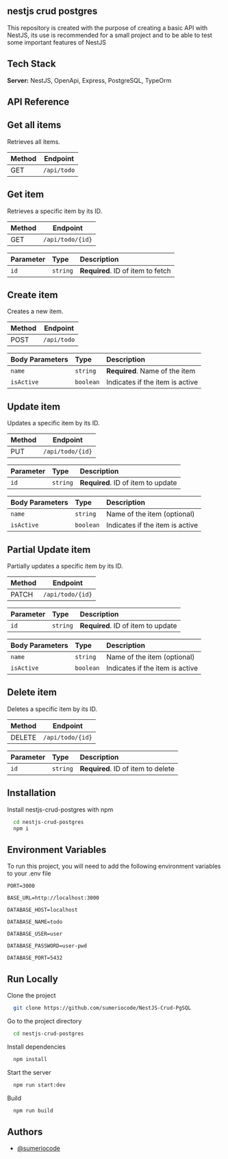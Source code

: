 
## nestjs crud postgres

This repository is created with the purpose of creating a basic API with NestJS, its use is recommended for a small project and to be able to test some important features of NestJS


## Tech Stack

**Server:** NestJS, OpenApi, Express, PostgreSQL, TypeOrm


## API Reference

## Get all items

Retrieves all items.

| Method | Endpoint       |
| ------ | -------------- |
| GET    | `/api/todo`    |

## Get item

Retrieves a specific item by its ID.

| Method | Endpoint         |
| ------ | ---------------- |
| GET    | `/api/todo/{id}` |

| Parameter | Type     | Description                       |
| :-------- | :------- | :-------------------------------- |
| `id`      | `string` | **Required**. ID of item to fetch |

## Create item

Creates a new item.

| Method | Endpoint       |
| ------ | -------------- |
| POST   | `/api/todo`    |

| Body Parameters | Type     | Description                       |
| :-------------- | :------- | :-------------------------------- |
| `name`          | `string` | **Required**. Name of the item    |
| `isActive`      | `boolean`| Indicates if the item is active   |

## Update item

Updates a specific item by its ID.

| Method | Endpoint         |
| ------ | ---------------- |
| PUT    | `/api/todo/{id}` |

| Parameter | Type     | Description                       |
| :-------- | :------- | :-------------------------------- |
| `id`      | `string` | **Required**. ID of item to update |

| Body Parameters | Type     | Description                          |
| :-------------- | :------- | :------------------------------------ |
| `name`          | `string` | Name of the item (optional)           |
| `isActive`      | `boolean`| Indicates if the item is active       |

## Partial Update item

Partially updates a specific item by its ID.

| Method | Endpoint         |
| ------ | ---------------- |
| PATCH  | `/api/todo/{id}` |

| Parameter | Type     | Description                       |
| :-------- | :------- | :-------------------------------- |
| `id`      | `string` | **Required**. ID of item to update |

| Body Parameters | Type     | Description                          |
| :-------------- | :------- | :------------------------------------ |
| `name`          | `string` | Name of the item (optional)           |
| `isActive`      | `boolean`| Indicates if the item is active       |

## Delete item

Deletes a specific item by its ID.

| Method | Endpoint         |
| ------ | ---------------- |
| DELETE | `/api/todo/{id}` |

| Parameter | Type     | Description                       |
| :-------- | :------- | :-------------------------------- |
| `id`      | `string` | **Required**. ID of item to delete |

## Installation

Install nestjs-crud-postgres with npm

```bash
  cd nestjs-crud-postgres
  npm i
```
    
## Environment Variables

To run this project, you will need to add the following environment variables to your .env file

`PORT=3000`

`BASE_URL=http://localhost:3000`

`DATABASE_HOST=localhost`

`DATABASE_NAME=todo`

`DATABASE_USER=user`

`DATABASE_PASSWORD=user-pwd`

`DATABASE_PORT=5432`


## Run Locally

Clone the project

```bash
  git clone https://github.com/sumeriocode/NestJS-Crud-PgSQL
```

Go to the project directory

```bash
  cd nestjs-crud-postgres
```

Install dependencies

```bash
  npm install
```

Start the server

```bash
  npm run start:dev
```

Build

```bash
  npm run build
```


## Authors

- [@sumeriocode](https://www.github.com/sumeriocode)

